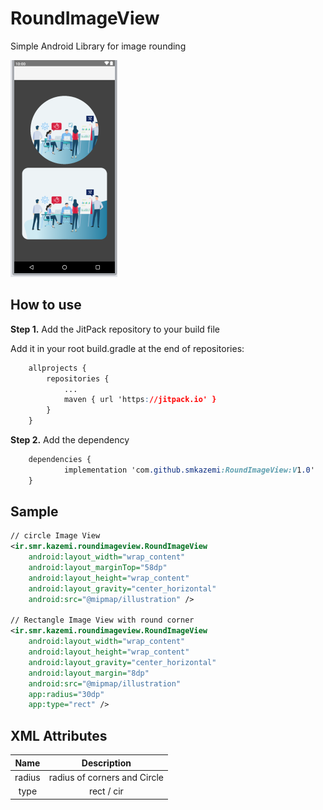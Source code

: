# RoundImageView
Simple Android Library for image rounding



![](https://github.com/smkazemi/RoundImageView/blob/main/Screenshot_2020-11-13_22-15-30.png)



## How to use 

**Step 1.** Add the JitPack repository to your build file

Add it in your root build.gradle at the end of repositories:

```css
	allprojects {
		repositories {
			...
			maven { url 'https://jitpack.io' }
		}
	}
```

**Step 2.** Add the dependency

```css
	dependencies {
	        implementation 'com.github.smkazemi:RoundImageView:V1.0'
	}
```



## Sample

```xml
// circle Image View
<ir.smr.kazemi.roundimageview.RoundImageView
    android:layout_width="wrap_content"
    android:layout_marginTop="58dp"
    android:layout_height="wrap_content"
    android:layout_gravity="center_horizontal"
    android:src="@mipmap/illustration" />

// Rectangle Image View with round corner
<ir.smr.kazemi.roundimageview.RoundImageView
	android:layout_width="wrap_content"
    android:layout_height="wrap_content"
    android:layout_gravity="center_horizontal"
    android:layout_margin="8dp"
    android:src="@mipmap/illustration"
    app:radius="30dp"
    app:type="rect" />
```



## XML Attributes

|  Name  |         Description          |
| :----: | :--------------------------: |
| radius | radius of corners and Circle |
|  type  |          rect / cir          |

